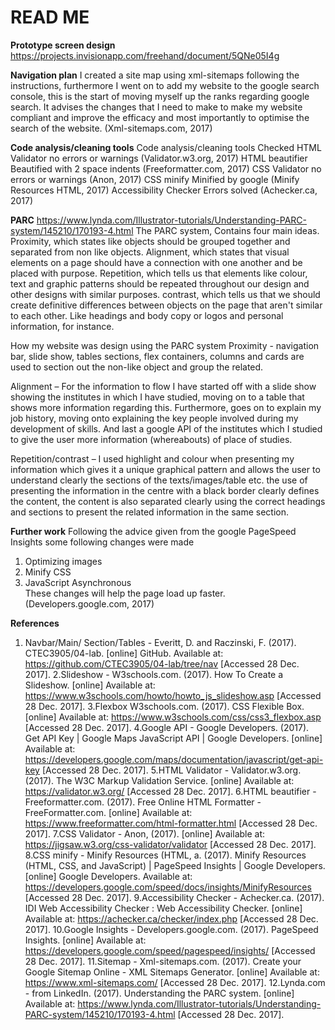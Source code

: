# READ ME

**Prototype screen design**
https://projects.invisionapp.com/freehand/document/5QNe05I4g

**Navigation plan**
I created a site map using xml-sitemaps following the instructions, furthermore I went on to add my website to the google search console, this is the start of moving myself up the ranks regarding google search. It advises the changes that I need to make to make my website compliant and improve the efficacy and most importantly to optimise the search of the website. (Xml-sitemaps.com, 2017)

**Code analysis/cleaning tools**
Code analysis/cleaning tools	Checked
HTML Validator	no errors or warnings (Validator.w3.org, 2017)
HTML beautifier	Beautified with 2 space indents (Freeformatter.com, 2017)
CSS Validator	no errors or warnings (Anon, 2017)
CSS minify	Minified by google (Minify Resources HTML, 2017)
Accessibility Checker	Errors solved (Achecker.ca, 2017)
	

**PARC**
https://www.lynda.com/Illustrator-tutorials/Understanding-PARC-system/145210/170193-4.html
The PARC system, Contains four main ideas.
 Proximity, which states like objects should be grouped together and separated from non like objects. 
Alignment, which states that visual elements on a page should have a connection with one another and be placed with purpose. 
Repetition, which tells us that elements like colour, text and graphic patterns should be repeated throughout our design and other designs with similar purposes.
contrast, which tells us that we should create definitive differences between objects on the page that aren't similar to each other. Like headings and body copy or logos and personal information, for instance.

How my website was design using the PARC system
Proximity -  navigation bar, slide show, tables sections, flex containers, columns and cards are used to section out the non-like object and group the related.

Alignment – For the information to flow I have started off with a slide show showing the institutes in which I have studied, moving on to a table that shows more information regarding this. Furthermore, goes on to explain my job history, moving onto explaining the key people involved during my development of skills. And last a google API of the institutes which I studied to give the user more information (whereabouts) of place of studies.

Repetition/contrast – I used highlight and colour when presenting my information which gives it a unique graphical pattern and allows the user to understand clearly the sections of the texts/images/table etc. the use of presenting the information in the centre with a black border clearly defines the content, the content is also separated clearly using the correct headings and sections to present the related information in the same section.

**Further work**
Following the advice given from the google PageSpeed Insights some following changes were made 
1.	Optimizing images 
2.	Minify CSS
3.	JavaScript Asynchronous  
These changes will help the page load up faster. (Developers.google.com, 2017)


**References**
1. Navbar/Main/ Section/Tables - Everitt, D. and Raczinski, F. (2017). CTEC3905/04-lab. [online] GitHub. Available at: https://github.com/CTEC3905/04-lab/tree/nav [Accessed 28 Dec. 2017].
2.Slideshow - W3schools.com. (2017). How To Create a Slideshow. [online] Available at: https://www.w3schools.com/howto/howto_js_slideshow.asp [Accessed 28 Dec. 2017].
3.Flexbox W3schools.com. (2017). CSS Flexible Box. [online] Available at: https://www.w3schools.com/css/css3_flexbox.asp [Accessed 28 Dec. 2017].
4.Google API - Google Developers. (2017). Get API Key  |  Google Maps JavaScript API  |  Google Developers. [online] Available at: https://developers.google.com/maps/documentation/javascript/get-api-key [Accessed 28 Dec. 2017].
5.HTML Validator - Validator.w3.org. (2017). The W3C Markup Validation Service. [online] Available at: https://validator.w3.org/ [Accessed 28 Dec. 2017].
6.HTML beautifier - Freeformatter.com. (2017). Free Online HTML Formatter - FreeFormatter.com. [online] Available at: https://www.freeformatter.com/html-formatter.html [Accessed 28 Dec. 2017].
7.CSS Validator - Anon, (2017). [online] Available at: https://jigsaw.w3.org/css-validator/validator [Accessed 28 Dec. 2017].
8.CSS minify - Minify Resources (HTML, a. (2017). Minify Resources (HTML, CSS, and JavaScript)  |  PageSpeed Insights  |  Google Developers. [online] Google Developers. Available at: https://developers.google.com/speed/docs/insights/MinifyResources [Accessed 28 Dec. 2017].
9.Accessibility Checker - Achecker.ca. (2017). IDI Web Accessibility Checker : Web Accessibility Checker. [online] Available at: https://achecker.ca/checker/index.php [Accessed 28 Dec. 2017].
10.Google Insights - Developers.google.com. (2017). PageSpeed Insights. [online] Available at: https://developers.google.com/speed/pagespeed/insights/ [Accessed 28 Dec. 2017].
11.Sitemap - Xml-sitemaps.com. (2017). Create your Google Sitemap Online - XML Sitemaps Generator. [online] Available at: https://www.xml-sitemaps.com/ [Accessed 28 Dec. 2017].
12.Lynda.com - from LinkedIn. (2017). Understanding the PARC system. [online] Available at: https://www.lynda.com/Illustrator-tutorials/Understanding-PARC-system/145210/170193-4.html [Accessed 28 Dec. 2017].





